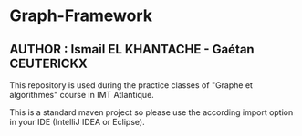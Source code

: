 # Graph-Framework

## AUTHOR : Ismail EL KHANTACHE  - Gaétan CEUTERICKX

This repository is used during the practice classes of "Graphe et algorithmes" course in IMT Atlantique.

This is a standard maven project so please use the according import option in your IDE (IntelliJ IDEA or Eclipse).

